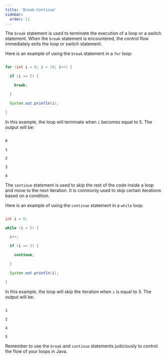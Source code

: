 ```yaml
---
title: 'Break-Continue'
sidebar:
  order: 11
---
```


 

The `break` statement is used to terminate the execution of a loop or a switch statement. When the `break` statement is encountered, the control flow immediately exits the loop or switch statement.



Here is an example of using the `break` statement in a `for` loop:



```java

for (int i = 0; i < 10; i++) {

  if (i == 5) {

    break;

  }

  System.out.println(i);

}

```



In this example, the loop will terminate when `i` becomes equal to 5. The output will be:



```

0

1

2

3

4

```





The `continue` statement is used to skip the rest of the code inside a loop and move to the next iteration. It is commonly used to skip certain iterations based on a condition.



Here is an example of using the `continue` statement in a `while` loop:



```java

int i = 0;

while (i < 5) {

  i++;

  if (i == 3) {

    continue;

  }

  System.out.println(i);

}

```



In this example, the loop will skip the iteration when `i` is equal to 3. The output will be:



```

1

2

4

5

```



Remember to use the `break` and `continue` statements judiciously to control the flow of your loops in Java.

